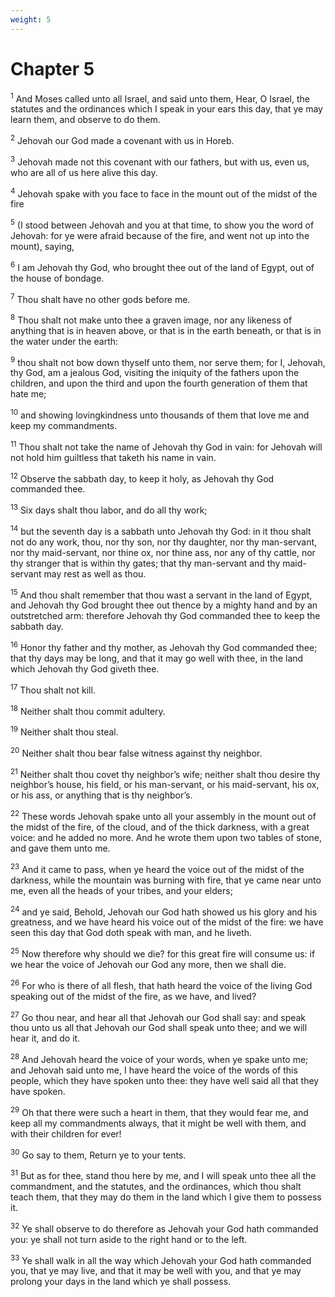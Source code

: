 ```yaml
---
weight: 5
---
```


# Chapter 5

<sup>1</sup> And Moses called unto all Israel, and said unto them, Hear, O Israel, the statutes and the ordinances which I speak in your ears this day, that ye may learn them, and observe to do them. 

<sup>2</sup> Jehovah our God made a covenant with us in Horeb. 

<sup>3</sup> Jehovah made not this covenant with our fathers, but with us, even us, who are all of us here alive this day. 

<sup>4</sup> Jehovah spake with you face to face in the mount out of the midst of the fire 

<sup>5</sup> (I stood between Jehovah and you at that time, to show you the word of Jehovah: for ye were afraid because of the fire, and went not up into the mount), saying, 

<sup>6</sup> I am Jehovah thy God, who brought thee out of the land of Egypt, out of the house of bondage. 

<sup>7</sup> Thou shalt have no other gods before me. 

<sup>8</sup> Thou shalt not make unto thee a graven image, nor any likeness of anything that is in heaven above, or that is in the earth beneath, or that is in the water under the earth: 

<sup>9</sup> thou shalt not bow down thyself unto them, nor serve them; for I, Jehovah, thy God, am a jealous God, visiting the iniquity of the fathers upon the children, and upon the third and upon the fourth generation of them that hate me; 

<sup>10</sup> and showing lovingkindness unto thousands of them that love me and keep my commandments. 

<sup>11</sup> Thou shalt not take the name of Jehovah thy God in vain: for Jehovah will not hold him guiltless that taketh his name in vain. 

<sup>12</sup> Observe the sabbath day, to keep it holy, as Jehovah thy God commanded thee. 

<sup>13</sup> Six days shalt thou labor, and do all thy work; 

<sup>14</sup> but the seventh day is a sabbath unto Jehovah thy God: in it thou shalt not do any work, thou, nor thy son, nor thy daughter, nor thy man-servant, nor thy maid-servant, nor thine ox, nor thine ass, nor any of thy cattle, nor thy stranger that is within thy gates; that thy man-servant and thy maid-servant may rest as well as thou. 

<sup>15</sup> And thou shalt remember that thou wast a servant in the land of Egypt, and Jehovah thy God brought thee out thence by a mighty hand and by an outstretched arm: therefore Jehovah thy God commanded thee to keep the sabbath day. 

<sup>16</sup> Honor thy father and thy mother, as Jehovah thy God commanded thee; that thy days may be long, and that it may go well with thee, in the land which Jehovah thy God giveth thee. 

<sup>17</sup> Thou shalt not kill. 

<sup>18</sup> Neither shalt thou commit adultery. 

<sup>19</sup> Neither shalt thou steal. 

<sup>20</sup> Neither shalt thou bear false witness against thy neighbor. 

<sup>21</sup> Neither shalt thou covet thy neighbor’s wife; neither shalt thou desire thy neighbor’s house, his field, or his man-servant, or his maid-servant, his ox, or his ass, or anything that is thy neighbor’s. 

<sup>22</sup> These words Jehovah spake unto all your assembly in the mount out of the midst of the fire, of the cloud, and of the thick darkness, with a great voice: and he added no more. And he wrote them upon two tables of stone, and gave them unto me. 

<sup>23</sup> And it came to pass, when ye heard the voice out of the midst of the darkness, while the mountain was burning with fire, that ye came near unto me, even all the heads of your tribes, and your elders; 

<sup>24</sup> and ye said, Behold, Jehovah our God hath showed us his glory and his greatness, and we have heard his voice out of the midst of the fire: we have seen this day that God doth speak with man, and he liveth. 

<sup>25</sup> Now therefore why should we die? for this great fire will consume us: if we hear the voice of Jehovah our God any more, then we shall die. 

<sup>26</sup> For who is there of all flesh, that hath heard the voice of the living God speaking out of the midst of the fire, as we have, and lived? 

<sup>27</sup> Go thou near, and hear all that Jehovah our God shall say: and speak thou unto us all that Jehovah our God shall speak unto thee; and we will hear it, and do it. 

<sup>28</sup> And Jehovah heard the voice of your words, when ye spake unto me; and Jehovah said unto me, I have heard the voice of the words of this people, which they have spoken unto thee: they have well said all that they have spoken. 

<sup>29</sup> Oh that there were such a heart in them, that they would fear me, and keep all my commandments always, that it might be well with them, and with their children for ever! 

<sup>30</sup> Go say to them, Return ye to your tents. 

<sup>31</sup> But as for thee, stand thou here by me, and I will speak unto thee all the commandment, and the statutes, and the ordinances, which thou shalt teach them, that they may do them in the land which I give them to possess it. 

<sup>32</sup> Ye shall observe to do therefore as Jehovah your God hath commanded you: ye shall not turn aside to the right hand or to the left. 

<sup>33</sup> Ye shall walk in all the way which Jehovah your God hath commanded you, that ye may live, and that it may be well with you, and that ye may prolong your days in the land which ye shall possess. 



